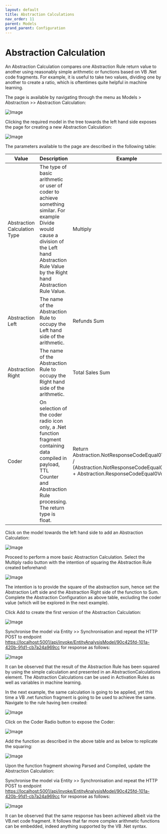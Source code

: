 ```yaml
---
layout: default
title: Abstraction Calculations
nav_order: 11
parent: Models
grand_parent: Configuration
---
```


# Abstraction Calculation
An Abstraction Calculation compares one Abstraction Rule return value to another using reasonably simple arithmetic or functions based on VB .Net code fragments.  For example,  it is useful to take two values,  dividing one by another to create a ratio, which is oftentimes quite helpful in machine learning.

The page is available by navigating through the menu as Models > Abstraction >> Abstraction Calculation:

![Image](TopOfTreeForAbstractionCalculation.png)

Clicking the required model in the tree towards the left hand side exposes the page for creating a new Abstraction Calculation:

![Image](EmptyAbstractionCalculation.png)

The parameters available to the page are described in the following table:

| Value                        | Description                                                                                                                                                                                             | Example                                                                                                                                |
|------------------------------|---------------------------------------------------------------------------------------------------------------------------------------------------------------------------------------------------------|----------------------------------------------------------------------------------------------------------------------------------------|
| Abstraction Calculation Type | The type of basic arithmetic or user of coder to achieve something similar. For example Divide would cause a division of the Left hand Abstraction Rule Value by the Right hand Abstraction Rule Value. | Multiply                                                                                                                               |
| Abstraction Left             | The name of the Abstraction Rule to occupy the Left hand side of the arithmetic.                                                                                                                        | Refunds Sum                                                                                                                            |
| Abstraction Right            | The name of the Abstraction Rule to occupy the Right hand side of the arithmetic.                                                                                                                       | Total Sales Sum                                                                                                                        |
| Coder                        | On selection of the coder radio icon only, a .Net function fragment containing data compiled in payload, TTL Counter and Abstraction Rule processing.  The return type is float.                        | Return Abstraction.NotResponseCodeEqual0Volume / <br/>(Abstraction.NotResponseCodeEqual0Volume + Abstraction.ResponseCodeEqual0Volume) |

Click on the model towards the left hand side to add an Abstraction Calculation:

![Image](EmptyAbstractionCalculation.png)

Proceed to perform a more basic Abstraction Calculation.  Select the Multiply radio button with the intention of squaring the Abstraction Rule created beforehand:

![Image](ExampleAbstractionCalculationSquare.png)

The intention is to provide the square of the abstraction sum,  hence set the Abstraction Left side and the Abstraction Right side of the function to Sum. Complete the Abstraction Configuration as above table, excluding the coder value (which will be explored in the next example).

Click Add to create the first version of the Abstraction Calculation:

![Image](FirstVersionOfAbstractionCalculation.png)

Synchronise the model via Entity >> Synchronisation and repeat the HTTP POST to endpoint [https://localhost:5001/api/invoke/EntityAnalysisModel/90c425fd-101a-420b-91d1-cb7a24a969cc](https://localhost:5001/api/invoke/EntityAnalysisModel/90c425fd-101a-420b-91d1-cb7a24a969cc) for response as follows:

![Image](ResponsePayloadWithAbstractionCalculation.png)

It can be observed that the result of the Abstraction Rule has been squared by using the simple calculation and presented in an AbstractionCalculations element. The Abstraction Calculations can be used in Activation Rules as well as variables in machine learning.

In the next example,  the same calculation is going to be applied, yet this time a VB .net function fragment is going to be used to achieve the same.  Navigate to the rule having ben created:

![Image](NavigateBackToAbstractionCalculation.png)

Click on the Coder Radio button to expose the Coder:

![Image](ExposedCoder.png)

Add the function as described in the above table and as below to replicate the squaring:

![Image](CoderExampleCompiled.png)

Upon the function fragment showing Parsed and Compiled,  update the Abstraction Calculation:

Synchronise the model via Entity >> Synchronisation and repeat the HTTP POST to endpoint [https://localhost:5001/api/invoke/EntityAnalysisModel/90c425fd-101a-420b-91d1-cb7a24a969cc](https://localhost:5001/api/invoke/EntityAnalysisModel/90c425fd-101a-420b-91d1-cb7a24a969cc) for response as follows:

![Image](SameResponsePayloadGivenCode.png)

It can be observed that the same response has been achieved albeit via the VB.net code fragment.  It follows that far more complex arithmetic functions can be embedded, indeed anything supported by the VB .Net syntax.



